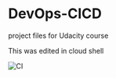 # DevOps-CICD
project files for Udacity course

This was edited in cloud shell

![CI](https://github.com/ctompkins-mmit/DevOps-CICD/workflows/CI/badge.svg)
